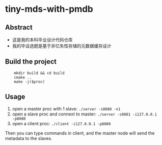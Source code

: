 # tiny-mds-with-pmdb

## Abstract
- 这是我的本科毕业设计代码仓库
- 我的毕设选题是基于非忆失性存储的元数据缓存设计

## Build the project

```
    mkdir build && cd build
    cmake ..
    make -j($proc)
```
## Usage

1. open a master proc with 1 slave: ``` ./server -s8080 -n1 ```
2. open a slave proc and connext to master: ``` ./server -s8081 -i127.0.0.1 -p8080 ```
3. open a client proc: ``` ./client -i127.0.0.1 -p8080 ```

Then you can type commands in client, and the master node will send the metadata to the slaves.
